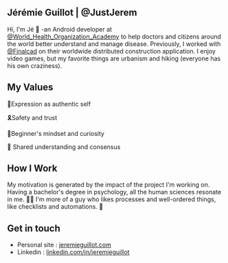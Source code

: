 ## Jérémie Guillot | @JustJerem

Hi, I'm Jé 👋 -an Android developer at [@World_Health_Organization_Academy](https://www.who.int/about/who-academy) to help doctors and citizens around the world better understand and manage disease. Previously, I worked with [@Finalcad](https://www.finalcad.com/) on their worldwide distributed construction application.  I enjoy video games, but my favorite things are urbanism and hiking (everyone has his own craziness).

## My Values
🌟‏‏‎‎Expression as authentic self

🎗‏‏‎‎Safety and trust

🍏‏‏‎‎Beginner's mindset and curiosity

🙌 ‏‏‎‎Shared understanding and consensus

## How I Work

My motivation is generated by the impact of the project I'm working on. Having a bachelor's degree in psychology, all the human sciences resonate in me. 👨‍⚕️   I'm more of a guy who likes processes and well-ordered things, like checklists and automations. 🦾

## Get in touch
- Personal site : [jeremieguillot.com](http://jeremieguillot.com/)
- Linkedin : [linkedin.com/in/jeremieguillot](https://www.linkedin.com/in/jeremieguillot/)
